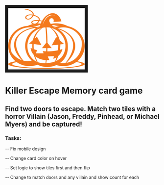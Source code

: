 <img src="./img/pumpkin.png" width="250" height="200" border="10"/>

# Killer Escape Memory card game

## Find two doors to escape. Match two tiles with a horror Villain (Jason, Freddy, Pinhead, or Michael Myers) and be captured!

### Tasks:
-- Fix mobile design

-- Change card color on hover

-- Set logic to show tiles first and then flip

-- Change to match doors and any villain and show count for each

